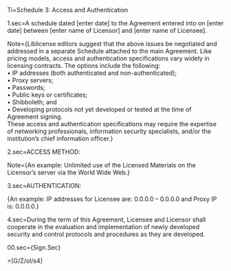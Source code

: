 Ti=Schedule 3: Access and Authentication

1.sec=A schedule dated [enter date] to the Agreement entered into on [enter date] between [enter name of Licensor] and [enter name of Licensee].

Note={Liblicense editors suggest that the above issues be negotiated and addressed in a separate Schedule attached to the main Agreement. Like pricing models, access and authentication specifications vary widely in licensing contracts. The options include the following: <br>•	IP addresses (both authenticated and non-authenticated);<br>•	Proxy servers; <br>•	Passwords;<br>•	Public keys or certificates;<br>•	Shibboleth; and <br>•	Developing protocols not yet developed or tested at the time of Agreement signing. <br> These access and authentication specifications may require the expertise of networking professionals, information security specialists, and/or the institution’s chief information officer.}

2.sec=ACCESS METHOD:

Note={An example: Unlimited use of the Licensed Materials on the Licensor’s server via the World Wide Web.}

3.sec=AUTHENTICATION:

{An example: IP addresses for Licensee are: 0.0.0.0 – 0.0.0.0 and Proxy IP is: 0.0.0.0.}

4.sec=During the term of this Agreement, Licensee and Licensor shall cooperate in the evaluation and implementation of newly developed security and control protocols and procedures as they are developed.

00.sec={Sign.Sec}

=[G/Z/ol/s4]


